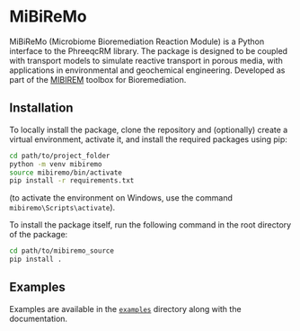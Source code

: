 # MiBiReMo

MiBiReMo (Microbiome Bioremediation Reaction Module) is a Python interface to the PhreeqcRM library. The package is designed to be coupled with transport models to simulate reactive transport in porous media, with applications in environmental and geochemical engineering. Developed as part of the [MIBIREM](https://www.mibirem.eu/) toolbox for Bioremediation.


## Installation
To locally install the package, clone the repository and (optionally) create a virtual environment, activate it, and install the required packages using pip:
```sh
cd path/to/project_folder
python -m venv mibiremo
source mibiremo/bin/activate
pip install -r requirements.txt
```
(to activate the environment on Windows, use the command `mibiremo\Scripts\activate`).


To install the package itself, run the following command in the root directory of the package:

```sh
cd path/to/mibiremo_source
pip install .
```

## Examples
Examples are available in the [`examples`](examples/) directory along with the documentation. 

